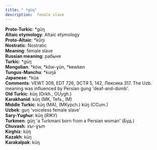 ```yaml
---
title: " *güŋ"
description:  female slave
---
```


<strong>Proto-Turkic</strong>:  *güŋ<br>
<strong>Altaic etymology</strong>:  Altaic etymology<br>
<strong> Proto-Altaic</strong>:  *kŭŋi<br>
<strong>Nostratic</strong>:  Nostratic<br>
<strong>Meaning</strong>:  female slave<br>
<strong>Russian meaning</strong>:  рабыня<br>
<strong>Turkic</strong>:  *güŋ<br>
<strong>Mongolian</strong>:  *köw, *köw-ɣün, *kewken<br>
<strong>Tungus-Manchu</strong>:  *kuŋā<br>
<strong>Japanese</strong>:  *kúa<br>
<strong>Comments</strong>:  VEWT 309, EDT 726, ЭСТЯ 5, 142, Лексика 317. The Uzb. meaning was influenced by Persian gung 'deaf-and-dumb'.<br>
<strong>Old Turkic</strong>:  küŋ (Orkh., OUygh.)<br>
<strong>Karakhanid</strong>:  küŋ (MK, Tefs., IM)<br>
<strong>Middle Turkic</strong>:  küŋ (MA), (MKypch.) küŋ (CCum.)<br>
<strong>Uzbek</strong>:  guŋ 'voiceless female slave'<br>
<strong>Sary-Yughur</strong>:  küŋ (ЯЖУ)<br>
<strong>Turkmen</strong>:  güŋ 'a Turkmani born from a Persian woman' (Буд.)<br>
<strong>Chuvash</strong>:  xъr-ɣъm<br>
<strong>Kirghiz</strong>:  küŋ<br>
<strong>Kazakh</strong>:  küŋ<br>
<strong>Karakalpak</strong>:  küŋ<br>


